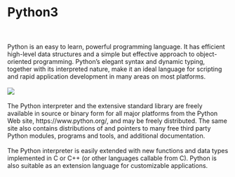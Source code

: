 # Python3

<br>
<br>
Python is an easy to learn, powerful programming language. It has efficient high-level data structures and a simple but effective approach to object-oriented programming. Python’s elegant syntax and dynamic typing, together with its interpreted nature, make it an ideal language for scripting and rapid application development in many areas on most platforms.<br><br>
<img src = "https://www.filepicker.io/api/file/BFMMlbcQvml9HSqXcvNp"><br><br>
The Python interpreter and the extensive standard library are freely available in source or binary form for all major platforms from the Python Web site, https://www.python.org/, and may be freely distributed. The same site also contains distributions of and pointers to many free third party Python modules, programs and tools, and additional documentation.
<br><br>
The Python interpreter is easily extended with new functions and data types implemented in C or C++ (or other languages callable from C). Python is also suitable as an extension language for customizable applications.


<br><br>
